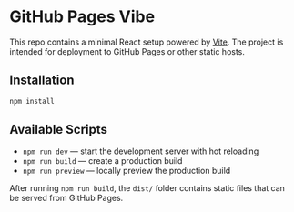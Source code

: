 # GitHub Pages Vibe

This repo contains a minimal React setup powered by [Vite](https://vitejs.dev/). The project is intended for deployment to GitHub Pages or other static hosts.

## Installation

```bash
npm install
```

## Available Scripts

- `npm run dev` &mdash; start the development server with hot reloading
- `npm run build` &mdash; create a production build
- `npm run preview` &mdash; locally preview the production build

After running `npm run build`, the `dist/` folder contains static files that can be served from GitHub Pages.
